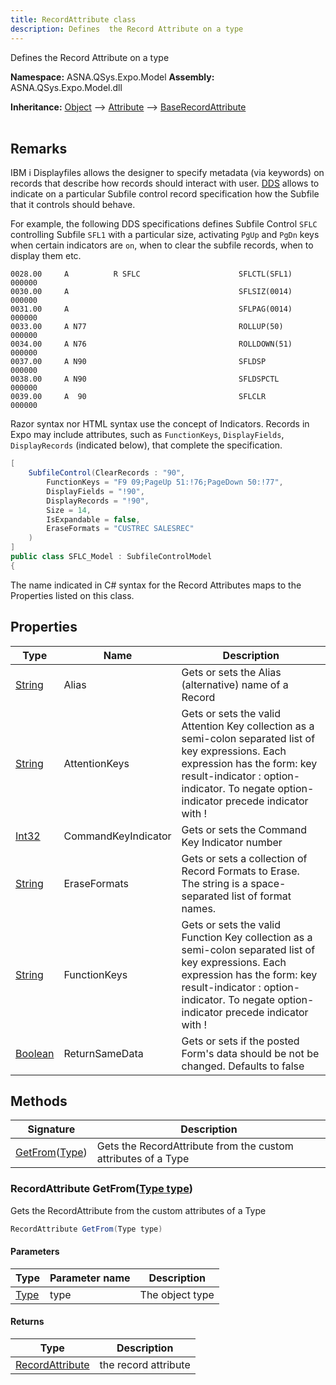 ```yaml
---
title: RecordAttribute class
description: Defines  the Record Attribute on a type
---
```


Defines  the Record Attribute on a type

**Namespace:** ASNA.QSys.Expo.Model
**Assembly:** ASNA.QSys.Expo.Model.dll

**Inheritance:** [Object](https://docs.microsoft.com/en-us/dotnet/api/system.object) --> [Attribute](https://docs.microsoft.com/en-us/dotnet/api/system.attribute) --> [BaseRecordAttribute](/reference/expo/qsys-expo-model/base-record-attribute.html)
<br>
<br>

## Remarks

IBM i Displayfiles allows the designer to specify metadata (via keywords) on records that describe how records should interact with user. [DDS](https://www.ibm.com/docs/en/i/7.1?topic=80-sflctl-subfile-control-keyword-display-files) allows to indicate on a particular Subfile control record specification how the Subfile that it controls should behave. 

For example, the following DDS specifications defines Subfile Control `SFLC` controlling Subfile `SFL1` with a particular size, activating `PgUp` and `PgDn` keys when certain indicators are `on`, when to clear the subfile records, when to display them etc.

```
0028.00     A          R SFLC                      SFLCTL(SFL1)                        000000
0030.00     A                                      SFLSIZ(0014)                        000000
0031.00     A                                      SFLPAG(0014)                        000000
0033.00     A N77                                  ROLLUP(50)                          000000
0034.00     A N76                                  ROLLDOWN(51)                        000000
0037.00     A N90                                  SFLDSP                              000000
0038.00     A N90                                  SFLDSPCTL                           000000
0039.00     A  90                                  SFLCLR                              000000
```

Razor syntax nor HTML syntax use the concept of Indicators. Records in Expo may include attributes, such as `FunctionKeys`, `DisplayFields`, `DisplayRecords` (indicated below), that complete the specification.

```cs
[
    SubfileControl(ClearRecords : "90",
        FunctionKeys = "F9 09;PageUp 51:!76;PageDown 50:!77",
        DisplayFields = "!90",
        DisplayRecords = "!90",
        Size = 14,
        IsExpandable = false,
        EraseFormats = "CUSTREC SALESREC"
    )
]
public class SFLC_Model : SubfileControlModel
{
```

The name indicated in C# syntax for the Record Attributes maps to the Properties listed on this class.

## Properties

| Type | Name | Description
| --- | --- | --- 
| [String](https://learn.microsoft.com/en-us/dotnet/api/system.string?view=net-8.0) | Alias | Gets or sets the Alias (alternative) name of a Record |
| [String](https://learn.microsoft.com/en-us/dotnet/api/system.string?view=net-8.0) | AttentionKeys | Gets or sets the valid Attention Key collection as a semi-colon separated list of key expressions. Each expression has the form: key result-indicator : option-indicator. To negate option-indicator precede indicator with ! |
| [Int32](https://learn.microsoft.com/en-us/dotnet/csharp/language-reference/builtin-types/integral-numeric-types) | CommandKeyIndicator | Gets or sets the Command Key Indicator number |
| [String](https://learn.microsoft.com/en-us/dotnet/api/system.string?view=net-8.0) | EraseFormats | Gets or sets a collection of Record Formats to Erase. The string is a space-separated list of format names. |
| [String](https://learn.microsoft.com/en-us/dotnet/api/system.string?view=net-8.0) | FunctionKeys | Gets or sets the valid Function Key collection as a semi-colon separated list of key expressions. Each expression has the form: key result-indicator : option-indicator. To negate option-indicator precede indicator with ! |
| [Boolean](https://docs.microsoft.com/en-us/dotnet/api/system.boolean) | ReturnSameData | Gets or sets if the posted Form's data should be not be changed. Defaults to false |

## Methods

| Signature | Description |
| --- | --- |
| [GetFrom](#recordattribute-getfromtype-type)([Type](https://docs.microsoft.com/en-us/dotnet/api/system.type)) | Gets the RecordAttribute from the custom attributes of a Type

### RecordAttribute GetFrom([Type type](https://docs.microsoft.com/en-us/dotnet/api/system.type))

Gets the RecordAttribute from the custom attributes of a Type

```cs
RecordAttribute GetFrom(Type type)
```

#### Parameters

| Type | Parameter name | Description
| --- | --- | ---
| [Type](https://docs.microsoft.com/en-us/dotnet/api/system.type) | type | The object type

#### Returns

| Type | Description
| --- | ---
| [RecordAttribute](/reference/expo/qsys-expo-model/record-attribute.html) | the record attribute
